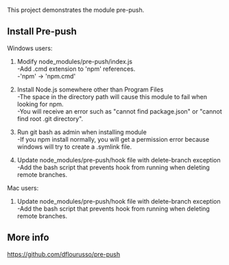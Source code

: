 This project demonstrates the module pre-push.

## Install Pre-push

Windows users:
1) Modify node_modules/pre-push/index.js<br />
-Add .cmd extension to 'npm' references.<br />
-'npm' -> 'npm.cmd'

2) Install Node.js somewhere other than Program Files<br />
-The space in the directory path will cause this module to fail when looking for npm.<br />
-You will receive an error such as "cannot find package.json" or "cannot find root .git directory".

3) Run git bash as admin when installing module<br />
-If you npm install normally, you will get a permission error because windows will try to create a .symlink file.

4) Update node_modules/pre-push/hook file with delete-branch exception<br />
-Add the bash script that prevents hook from running when deleting remote branches.

Mac users:<br />
1) Update node_modules/pre-push/hook file with delete-branch exception<br />
-Add the bash script that prevents hook from running when deleting remote branches.

## More info

https://github.com/dflourusso/pre-push
